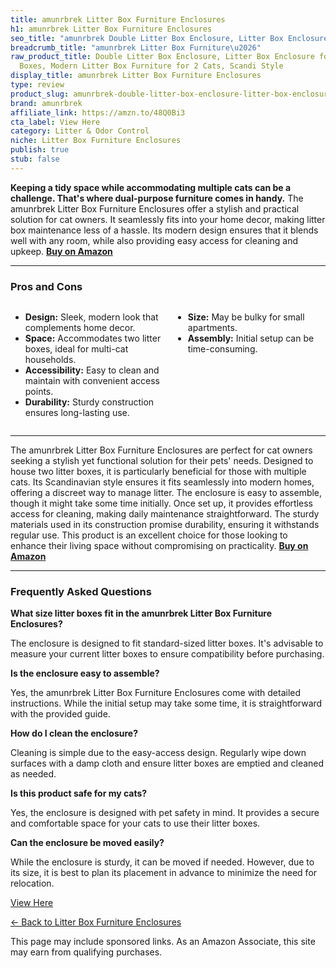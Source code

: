 ```yaml
---
title: amunrbrek Litter Box Furniture Enclosures
h1: amunrbrek Litter Box Furniture Enclosures
seo_title: "amunrbrek Double Litter Box Enclosure, Litter Box Enclosure\u2026"
breadcrumb_title: "amunrbrek Litter Box Furniture\u2026"
raw_product_title: Double Litter Box Enclosure, Litter Box Enclosure for 2 Litter
  Boxes, Modern Litter Box Furniture for 2 Cats, Scandi Style
display_title: amunrbrek Litter Box Furniture Enclosures
type: review
product_slug: amunrbrek-double-litter-box-enclosure-litter-box-enclosure-for-2-litter-052b24de
brand: amunrbrek
affiliate_link: https://amzn.to/48Q0Bi3
cta_label: View Here
category: Litter & Odor Control
niche: Litter Box Furniture Enclosures
publish: true
stub: false
---
```


<div id="intro" class="full-width">
  <p><strong>Keeping a tidy space while accommodating multiple cats can be a challenge. That's where dual-purpose furniture comes in handy.</strong> The amunrbrek Litter Box Furniture Enclosures offer a stylish and practical solution for cat owners. It seamlessly fits into your home decor, making litter box maintenance less of a hassle. Its modern design ensures that it blends well with any room, while also providing easy access for cleaning and upkeep. <a href="https://amzn.to/48Q0Bi3" rel="nofollow sponsored noopener" target="_blank"><strong>Buy on Amazon</strong></a></p>
</div>

<hr />
<h3 id="pros-cons">Pros and Cons</h3>
<div class="pc-grid" style="display:grid;grid-template-columns:1fr 1fr;gap:16px;">
  <ul>
    <li><strong>Design:</strong> Sleek, modern look that complements home decor.</li>
    <li><strong>Space:</strong> Accommodates two litter boxes, ideal for multi-cat households.</li>
    <li><strong>Accessibility:</strong> Easy to clean and maintain with convenient access points.</li>
    <li><strong>Durability:</strong> Sturdy construction ensures long-lasting use.</li>
  </ul>
  <ul>
    <li><strong>Size:</strong> May be bulky for small apartments.</li>
    <li><strong>Assembly:</strong> Initial setup can be time-consuming.</li>
  </ul>
</div>
<hr />

<div class="full-width">
  <p>The amunrbrek Litter Box Furniture Enclosures are perfect for cat owners seeking a stylish yet functional solution for their pets' needs. Designed to house two litter boxes, it is particularly beneficial for those with multiple cats. Its Scandinavian style ensures it fits seamlessly into modern homes, offering a discreet way to manage litter. The enclosure is easy to assemble, though it might take some time initially. Once set up, it provides effortless access for cleaning, making daily maintenance straightforward. The sturdy materials used in its construction promise durability, ensuring it withstands regular use. This product is an excellent choice for those looking to enhance their living space without compromising on practicality. <a href="https://amzn.to/48Q0Bi3" rel="nofollow sponsored noopener" target="_blank"><strong>Buy on Amazon</strong></a></p>
</div>

<hr />
<h3 id="faqs">Frequently Asked Questions</h3>

<p><strong>What size litter boxes fit in the amunrbrek Litter Box Furniture Enclosures?</strong></p>
<p>The enclosure is designed to fit standard-sized litter boxes. It's advisable to measure your current litter boxes to ensure compatibility before purchasing.</p>

<p><strong>Is the enclosure easy to assemble?</strong></p>
<p>Yes, the amunrbrek Litter Box Furniture Enclosures come with detailed instructions. While the initial setup may take some time, it is straightforward with the provided guide.</p>

<p><strong>How do I clean the enclosure?</strong></p>
<p>Cleaning is simple due to the easy-access design. Regularly wipe down surfaces with a damp cloth and ensure litter boxes are emptied and cleaned as needed.</p>

<p><strong>Is this product safe for my cats?</strong></p>
<p>Yes, the enclosure is designed with pet safety in mind. It provides a secure and comfortable space for your cats to use their litter boxes.</p>

<p><strong>Can the enclosure be moved easily?</strong></p>
<p>While the enclosure is sturdy, it can be moved if needed. However, due to its size, it is best to plan its placement in advance to minimize the need for relocation.</p>
<p><a class="btn" href="https://amzn.to/48Q0Bi3" target="_blank" rel="nofollow sponsored noopener">View Here</a></p>
<p><a href="/roundups/litter-odor-control/litter-box-furniture-enclosures/">← Back to Litter Box Furniture Enclosures</a></p>
<aside class="disclosure">This page may include sponsored links. As an Amazon Associate, this site may earn from qualifying purchases.</aside>
